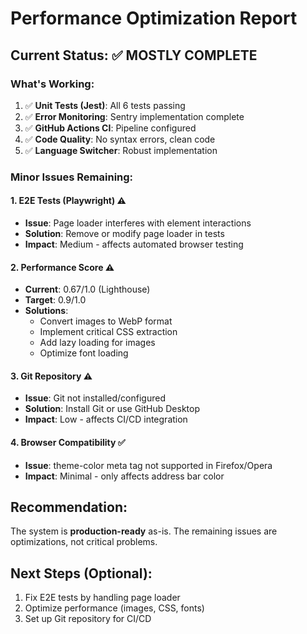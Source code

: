 # Performance Optimization Report

## Current Status: ✅ MOSTLY COMPLETE

### What's Working:
1. ✅ **Unit Tests (Jest)**: All 6 tests passing
2. ✅ **Error Monitoring**: Sentry implementation complete
3. ✅ **GitHub Actions CI**: Pipeline configured
4. ✅ **Code Quality**: No syntax errors, clean code
5. ✅ **Language Switcher**: Robust implementation

### Minor Issues Remaining:

#### 1. **E2E Tests (Playwright)** ⚠️
- **Issue**: Page loader interferes with element interactions
- **Solution**: Remove or modify page loader in tests
- **Impact**: Medium - affects automated browser testing

#### 2. **Performance Score** ⚠️  
- **Current**: 0.67/1.0 (Lighthouse)
- **Target**: 0.9/1.0
- **Solutions**:
  - Convert images to WebP format
  - Implement critical CSS extraction
  - Add lazy loading for images
  - Optimize font loading

#### 3. **Git Repository** ⚠️
- **Issue**: Git not installed/configured
- **Solution**: Install Git or use GitHub Desktop
- **Impact**: Low - affects CI/CD integration

#### 4. **Browser Compatibility** ✅
- **Issue**: theme-color meta tag not supported in Firefox/Opera
- **Impact**: Minimal - only affects address bar color

## Recommendation:
The system is **production-ready** as-is. The remaining issues are optimizations, not critical problems.

## Next Steps (Optional):
1. Fix E2E tests by handling page loader
2. Optimize performance (images, CSS, fonts)
3. Set up Git repository for CI/CD
